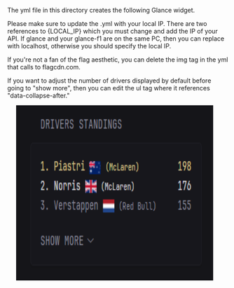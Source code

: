 The yml file in this directory creates the following Glance widget.

Please make sure to update the .yml with your local IP. There are two references to {LOCAL_IP} which you must change and add the IP of your API. If glance and your glance-f1 are on the same PC, then you can replace with localhost, otherwise you should specify the local IP. 

If you're not a fan of the flag aesthetic, you can delete the img tag in the yml that calls to flagcdn.com. 

If you want to adjust the number of drivers displayed by default before going to "show more", then you can edit the ul tag where it references "data-collapse-after."

<img src="./Drivers.png" width="450px" height = "400px" hspace="20px" />